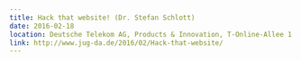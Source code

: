 ```yaml
---
title: Hack that website! (Dr. Stefan Schlott)
date: 2016-02-18
location: Deutsche Telekom AG, Products & Innovation, T-Online-Allee 1 Darmstadt, 64295 Darmstadt
link: http://www.jug-da.de/2016/02/Hack-that-website/
---
```

